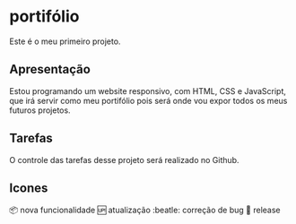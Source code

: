 # portifólio

Este é o meu primeiro projeto.
## Apresentação

Estou programando um website responsivo, com HTML, CSS e JavaScript, 
que irá servir como meu portifólio pois será onde vou expor todos 
os meus futuros projetos.
## Tarefas

O controle das tarefas desse projeto será realizado no Github.

## Icones

:package: nova funcionalidade
:up: atualização
:beatle: correção de bug
:checkered_flag: release